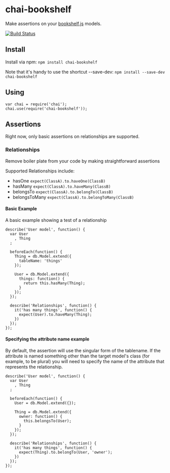 # chai-bookshelf

Make assertions on your [bookshelf.js](http://bookshelfjs.org) models.

[![Build Status](https://travis-ci.org/elliotf/chai-bookshelf.png)](https://travis-ci.org/elliotf/chai-bookshelf)

## Install

Install via npm: `npm install chai-bookshelf`

Note that it's handy to use the shortcut --save-dev: `npm install --save-dev chai-bookshelf`

## Using

    var chai = require('chai');
    chai.use(require('chai-bookshelf'));

## Assertions

Right now, only basic assertions on relationships are supported.

### Relationships

Remove boiler plate from your code by making straightforward assertions

Supported Relationships include:

* hasOne `expect(ClassA).to.haveOne(ClassB)`
* hasMany `expect(ClassA).to.haveMany(ClassB)`
* belongsTo `expect(ClassA).to.belongTo(ClassB)`
* belongsToMany `expect(ClassA).to.belongToMany(ClassB)`

#### Basic Example

A basic example showing a test of a relationship

    describe('User model', function() {
      var User
        , Thing
      ;

      beforeEach(function() {
        Thing = db.Model.extend({
          tableName: 'things'
        });

        User = db.Model.extend({
          things: function() {
            return this.hasMany(Thing);
          }
        });
      });

      describe('Relationships', function() {
        it('has many things', function() {
          expect(User).to.haveMany(Thing);
        })
      });
    });

#### Specifying the attribute name example

By default, the assertion will use the singular form of the tablename.  If the attribute is named something other than the target model's class (for example, to be plural) you will need to specify the name of the attribute that represents the relationship.

    describe('User model', function() {
      var User
        , Thing
      ;

      beforeEach(function() {
        User = db.Model.extend({});

        Thing = db.Model.extend({
          owner: function() {
            this.belongsTo(User);
          }
        });
      });

      describe('Relationships', function() {
        it('has many things', function() {
          expect(Thing).to.belongTo(User, 'owner');
        })
      });
    });
